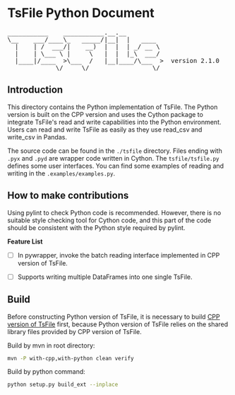 <!--

    Licensed to the Apache Software Foundation (ASF) under one
    or more contributor license agreements.  See the NOTICE file
    distributed with this work for additional information
    regarding copyright ownership.  The ASF licenses this file
    to you under the Apache License, Version 2.0 (the
    "License"); you may not use this file except in compliance
    with the License.  You may obtain a copy of the License at

        http://www.apache.org/licenses/LICENSE-2.0

    Unless required by applicable law or agreed to in writing,
    software distributed under the License is distributed on an
    "AS IS" BASIS, WITHOUT WARRANTIES OR CONDITIONS OF ANY
    KIND, either express or implied.  See the License for the
    specific language governing permissions and limitations
    under the License.

-->

# TsFile Python Document

<pre>
___________    ___________.__.__          
\__    ___/____\_   _____/|__|  |   ____  
  |    | /  ___/|    __)  |  |  | _/ __ \ 
  |    | \___ \ |     \   |  |  |_\  ___/ 
  |____|/____  >\___  /   |__|____/\___  >  version 2.1.0
             \/     \/                 \/  
</pre>


## Introduction

This directory contains the Python implementation of TsFile. The Python version is built on the CPP version and uses the Cython package to integrate TsFile's read and write capabilities into the Python environment. Users can read and write TsFile as easily as they use read_csv and write_csv in Pandas.

The source code can be found in the `./tsfile` directory. Files ending with `.pyx` and `.pyd` are wrapper code written in Cython. The `tsfile/tsfile.py` defines some user interfaces. You can find some examples of reading and writing in the `.examples/examples.py`.


## How to make contributions

Using pylint to check Python code is recommended. However, there is no suitable style checking tool for Cython code, and this part of the code should be consistent with the Python style required by pylint.

**Feature List**
- [ ] In pywrapper, invoke the batch reading interface implemented in CPP version of TsFile.
- [ ] Supports writing multiple DataFrames into one single TsFile.



## Build

Before constructing Python version of TsFile, it is necessary to build [CPP version of TsFile](../cpp/README.md) first, because Python version of TsFile relies on the shared library files provided by CPP version of TsFile.

Build by mvn in root directory:

```sh
mvn -P with-cpp,with-python clean verify
```

Build by python command:

```sh
python setup.py build_ext --inplace
```

